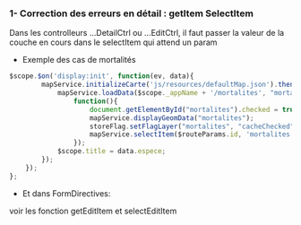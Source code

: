 
### 1- Correction des erreurs en détail : getItem SelectItem 
Dans les controlleurs ...DetailCtrl ou ...EditCtrl, il faut passer la valeur de la couche en cours dans le selectItem qui attend un param
- Exemple des cas de mortalités
```javascript
$scope.$on('display:init', function(ev, data){
        mapService.initializeCarte('js/resources/defaultMap.json').then(function(){
            mapService.loadData($scope._appName + '/mortalites', "mortalites").then(
                function(){                    
                    document.getElementById("mortalites").checked = true;
                    mapService.displayGeomData("mortalites");
                    storeFlag.setFlagLayer("mortalites", "cacheChecked");
                    mapService.selectItem($routeParams.id, 'mortalites'); 
                });
            $scope.title = data.espece;
        });
    });
};

```

- Et dans FormDirectives:

voir les fonction getEditItem et selectEditItem
